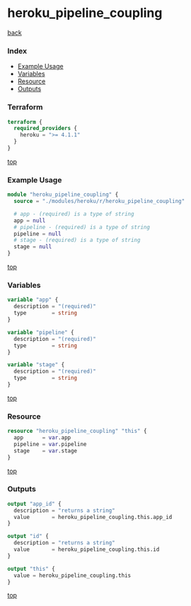 # heroku_pipeline_coupling

[back](../heroku.md)

### Index

- [Example Usage](#example-usage)
- [Variables](#variables)
- [Resource](#resource)
- [Outputs](#outputs)

### Terraform

```terraform
terraform {
  required_providers {
    heroku = ">= 4.1.1"
  }
}
```

[top](#index)

### Example Usage

```terraform
module "heroku_pipeline_coupling" {
  source = "./modules/heroku/r/heroku_pipeline_coupling"

  # app - (required) is a type of string
  app = null
  # pipeline - (required) is a type of string
  pipeline = null
  # stage - (required) is a type of string
  stage = null
}
```

[top](#index)

### Variables

```terraform
variable "app" {
  description = "(required)"
  type        = string
}

variable "pipeline" {
  description = "(required)"
  type        = string
}

variable "stage" {
  description = "(required)"
  type        = string
}
```

[top](#index)

### Resource

```terraform
resource "heroku_pipeline_coupling" "this" {
  app      = var.app
  pipeline = var.pipeline
  stage    = var.stage
}
```

[top](#index)

### Outputs

```terraform
output "app_id" {
  description = "returns a string"
  value       = heroku_pipeline_coupling.this.app_id
}

output "id" {
  description = "returns a string"
  value       = heroku_pipeline_coupling.this.id
}

output "this" {
  value = heroku_pipeline_coupling.this
}
```

[top](#index)